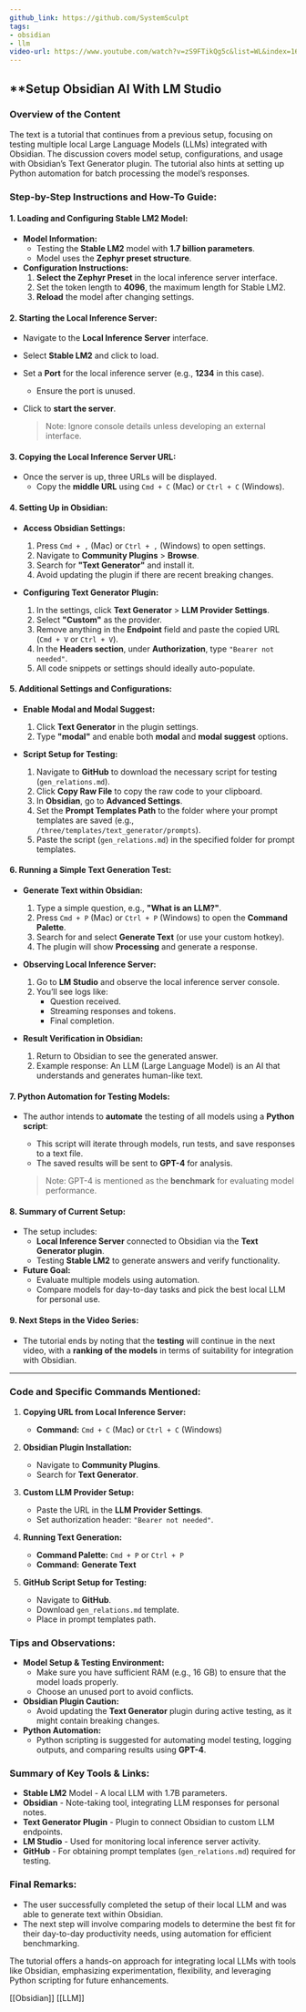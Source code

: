 ```yaml
---
github_link: https://github.com/SystemSculpt
tags:
- obsidian
- llm
video-url: https://www.youtube.com/watch?v=zS9FTikQg5c&list=WL&index=16
---
```


## **Setup Obsidian AI With LM Studio

### Overview of the Content

The text is a tutorial that continues from a previous setup, focusing on testing multiple local Large Language Models (LLMs) integrated with Obsidian. The discussion covers model setup, configurations, and usage with Obsidian’s Text Generator plugin. The tutorial also hints at setting up Python automation for batch processing the model’s responses.

### **Step-by-Step Instructions and How-To Guide:**

#### **1. Loading and Configuring Stable LM2 Model:**

- **Model Information:**
  - Testing the **Stable LM2** model with **1.7 billion parameters**.
  - Model uses the **Zephyr preset structure**.
- **Configuration Instructions:**
  1. **Select the Zephyr Preset** in the local inference server interface.
  2. Set the token length to **4096**, the maximum length for Stable LM2.
  3. **Reload** the model after changing settings.

#### **2. Starting the Local Inference Server:**

- Navigate to the **Local Inference Server** interface.
- Select **Stable LM2** and click to load.
- Set a **Port** for the local inference server (e.g., **1234** in this case).
  - Ensure the port is unused.
- Click to **start the server**.

  > Note: Ignore console details unless developing an external interface.

#### **3. Copying the Local Inference Server URL:**

- Once the server is up, three URLs will be displayed.
  - Copy the **middle URL** using `Cmd + C` (Mac) or `Ctrl + C` (Windows).

#### **4. Setting Up in Obsidian:**

- **Access Obsidian Settings:**
  1. Press `Cmd + ,` (Mac) or `Ctrl + ,` (Windows) to open settings.
  2. Navigate to **Community Plugins** > **Browse**.
  3. Search for **"Text Generator"** and install it.
  4. Avoid updating the plugin if there are recent breaking changes.

- **Configuring Text Generator Plugin:**
  1. In the settings, click **Text Generator** > **LLM Provider Settings**.
  2. Select **"Custom"** as the provider.
  3. Remove anything in the **Endpoint** field and paste the copied URL (`Cmd + V` or `Ctrl + V`).
  4. In the **Headers section**, under **Authorization**, type `"Bearer not needed"`.
  5. All code snippets or settings should ideally auto-populate.

#### **5. Additional Settings and Configurations:**

- **Enable Modal and Modal Suggest:**
  1. Click **Text Generator** in the plugin settings.
  2. Type **"modal"** and enable both **modal** and **modal suggest** options.

- **Script Setup for Testing:**
  1. Navigate to **GitHub** to download the necessary script for testing (`gen_relations.md`).
  2. Click **Copy Raw File** to copy the raw code to your clipboard.
  3. In **Obsidian**, go to **Advanced Settings**.
  4. Set the **Prompt Templates Path** to the folder where your prompt templates are saved (e.g., `/three/templates/text_generator/prompts`).
  5. Paste the script (`gen_relations.md`) in the specified folder for prompt templates.

#### **6. Running a Simple Text Generation Test:**

- **Generate Text within Obsidian:**
  1. Type a simple question, e.g., **"What is an LLM?"**.
  2. Press `Cmd + P` (Mac) or `Ctrl + P` (Windows) to open the **Command Palette**.
  3. Search for and select **Generate Text** (or use your custom hotkey).
  4. The plugin will show **Processing** and generate a response.

- **Observing Local Inference Server:**
  1. Go to **LM Studio** and observe the local inference server console.
  2. You’ll see logs like:
     - Question received.
     - Streaming responses and tokens.
     - Final completion.
- **Result Verification in Obsidian:**
  1. Return to Obsidian to see the generated answer.
  2. Example response: An LLM (Large Language Model) is an AI that understands and generates human-like text.

#### **7. Python Automation for Testing Models:**

- The author intends to **automate** the testing of all models using a **Python script**:
  - This script will iterate through models, run tests, and save responses to a text file.
  - The saved results will be sent to **GPT-4** for analysis.

  > Note: GPT-4 is mentioned as the **benchmark** for evaluating model performance.

#### **8. Summary of Current Setup:**

- The setup includes:
  - **Local Inference Server** connected to Obsidian via the **Text Generator plugin**.
  - Testing **Stable LM2** to generate answers and verify functionality.
- **Future Goal:**
  - Evaluate multiple models using automation.
  - Compare models for day-to-day tasks and pick the best local LLM for personal use.

#### **9. Next Steps in the Video Series:**

- The tutorial ends by noting that the **testing** will continue in the next video, with a **ranking of the models** in terms of suitability for integration with Obsidian.

---

### **Code and Specific Commands Mentioned:**

1. **Copying URL from Local Inference Server:**
   - **Command:** `Cmd + C` (Mac) or `Ctrl + C` (Windows)

2. **Obsidian Plugin Installation:**
   - Navigate to **Community Plugins**.
   - Search for **Text Generator**.

3. **Custom LLM Provider Setup:**
   - Paste the URL in the **LLM Provider Settings**.
   - Set authorization header: `"Bearer not needed"`.

4. **Running Text Generation:**
   - **Command Palette:** `Cmd + P` or `Ctrl + P`
   - **Command:** **Generate Text**

5. **GitHub Script Setup for Testing:**
   - Navigate to **GitHub**.
   - Download `gen_relations.md` template.
   - Place in prompt templates path.

### **Tips and Observations:**

- **Model Setup & Testing Environment:**
  - Make sure you have sufficient RAM (e.g., 16 GB) to ensure that the model loads properly.
  - Choose an unused port to avoid conflicts.
- **Obsidian Plugin Caution:**
  - Avoid updating the **Text Generator** plugin during active testing, as it might contain breaking changes.
- **Python Automation:**
  - Python scripting is suggested for automating model testing, logging outputs, and comparing results using **GPT-4**.

### **Summary of Key Tools & Links:**

- **Stable LM2** Model - A local LLM with 1.7B parameters.
- **Obsidian** - Note-taking tool, integrating LLM responses for personal notes.
- **Text Generator Plugin** - Plugin to connect Obsidian to custom LLM endpoints.
- **LM Studio** - Used for monitoring local inference server activity.
- **GitHub** - For obtaining prompt templates (`gen_relations.md`) required for testing.

### **Final Remarks:**

- The user successfully completed the setup of their local LLM and was able to generate text within Obsidian.
- The next step will involve comparing models to determine the best fit for their day-to-day productivity needs, using automation for efficient benchmarking.

The tutorial offers a hands-on approach for integrating local LLMs with tools like Obsidian, emphasizing experimentation, flexibility, and leveraging Python scripting for future enhancements.

[[Obsidian]]  [[LLM]]